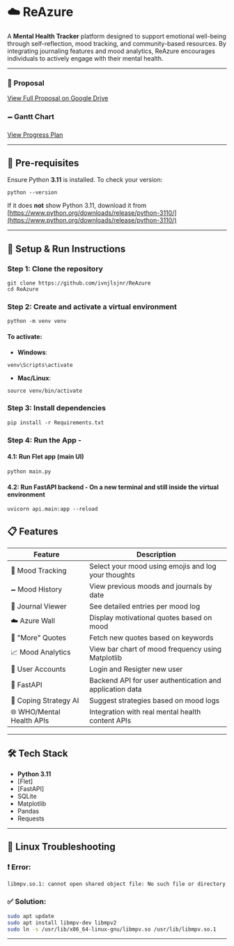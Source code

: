 # ☁️ ReAzure

A **Mental Health Tracker** platform designed to support emotional well-being through self-reflection, mood tracking, and community-based resources. By integrating journaling features and mood analytics, ReAzure encourages individuals to actively engage with their mental health.

---

### 📌 Proposal

[View Full Proposal on Google Drive](https://drive.google.com/file/d/1AcfpSmkxHPtAycWrDmN0ioSYhyqiX5Qr/view?usp=drive_link)

### 🗕️ Gantt Chart

[View Progress Plan](https://docs.google.com/spreadsheets/d/1ijYl5Bpg2EKnJSlfxoNBIK7D4_sALDX6/edit?usp=sharing&ouid=114568529811023043094&rtpof=true&sd=true)

---

## 🔧 Pre-requisites

Ensure Python **3.11** is installed.
To check your version:

```
python --version
```

If it does **not** show Python 3.11, download it from [https://www.python.org/downloads/release/python-3110/](https://www.python.org/downloads/release/python-3110/)

---

## 🚀 Setup & Run Instructions

### Step 1: Clone the repository

```
git clone https://github.com/ivnjlsjnr/ReAzure  
cd ReAzure
```

### Step 2: Create and activate a virtual environment

```
python -m venv venv
```

#### To activate:

* **Windows**:

```
venv\Scripts\activate
```

* **Mac/Linux**:

```
source venv/bin/activate
```

### Step 3: Install dependencies

```
pip install -r Requirements.txt
```

### Step 4: Run the App -

#### 4.1: Run Flet app (main UI) 

```
python main.py
```

#### 4.2: Run FastAPI backend  - On a new terminal and still inside the virtual environment

```
uvicorn api.main:app --reload
```
## 📋 Features

| Feature                   | Description                                         
| ------------------------- | --------------------------------------------------- 
| 🧠 Mood Tracking         | Select your mood using emojis and log your thoughts 
| 🗕️ Mood History           |  View previous moods and journals by date            
| 📘 Journal Viewer         |  See detailed entries per mood log               
| ☁️ Azure Wall             | Display motivational quotes based on mood          
| 🔄 "More" Quotes          | Fetch new quotes based on keywords                  
| 📈 Mood Analytics         | View bar chart of mood frequency using Matplotlib   
| 👤 User Accounts          | Login and Resigter new user  
|🚀 FastAPI                 |Backend API for user authentication and application data             
| 🧠 Coping Strategy AI     | Suggest strategies based on mood logs              
| 🌐 WHO/Mental Health APIs | Integration with real mental health content APIs   

---

## 🛠 Tech Stack

* **Python 3.11**
* [Flet]
* [FastAPI]
* SQLite
* Matplotlib
* Pandas
* Requests

---

## 🐧 Linux Troubleshooting

### ❗ Error:

```
libmpv.so.1: cannot open shared object file: No such file or directory
```

### ✅ Solution:

```bash
sudo apt update  
sudo apt install libmpv-dev libmpv2  
sudo ln -s /usr/lib/x86_64-linux-gnu/libmpv.so /usr/lib/libmpv.so.1  
```

---
